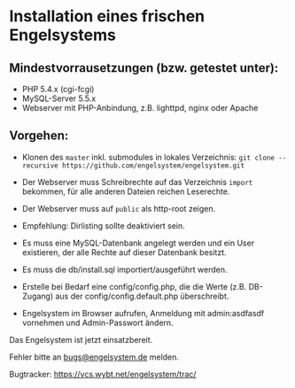 # Installation eines frischen Engelsystems

## Mindestvorrausetzungen (bzw. getestet unter):
 * PHP 5.4.x (cgi-fcgi)
 * MySQL-Server 5.5.x
 * Webserver mit PHP-Anbindung, z.B. lighttpd, nginx oder Apache

## Vorgehen:
 * Klonen des `master` inkl. submodules in lokales Verzeichnis: `git clone --recursive https://github.com/engelsystem/engelsystem.git`
 * Der Webserver muss Schreibrechte auf das Verzeichnis `import` bekommen, für alle anderen Dateien reichen Leserechte.
 * Der Webserver muss auf `public` als http-root zeigen.

 * Empfehlung: Dirlisting sollte deaktiviert sein.
 * Es muss eine MySQL-Datenbank angelegt werden und ein User existieren, der alle Rechte auf dieser Datenbank besitzt.
 * Es muss die db/install.sql importiert/ausgeführt werden.
 * Erstelle bei Bedarf eine config/config.php, die die Werte (z.B. DB-Zugang) aus der config/config.default.php überschreibt.
 * Engelsystem im Browser aufrufen, Anmeldung mit admin:asdfasdf vornehmen und Admin-Passwort ändern.

Das Engelsystem ist jetzt einsatzbereit.

Fehler bitte an bugs@engelsystem.de melden.

Bugtracker: https://vcs.wybt.net/engelsystem/trac/
